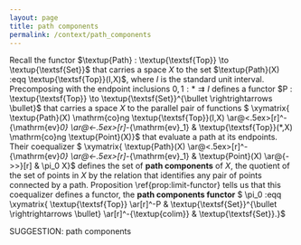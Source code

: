 ```yaml
---
layout: page
title: path components
permalink: /context/path_components
---
```

 Recall the functor $\textup{Path} : \textup{\textsf{Top}} \to \textup{\textsf{Set}}$ that carries a space $X$ to the set $\textup{Path}(X) :eqq \textup{\textsf{Top}}(I,X)$, where $I$ is the standard unit interval. Precomposing with the endpoint inclusions $0,1 : * \rightrightarrows I$ defines a functor $P : \textup{\textsf{Top}} \to \textup{\textsf{Set}}^{\bullet \rightrightarrows \bullet}$ that carries a space $X$ to the parallel pair of functions
$ \xymatrix{ \textup{Path}(X) \mathrm{co}ng \textup{\textsf{Top}}(I,X) \ar@<.5ex>[r]^-{\mathrm{ev}_0} \ar@<-.5ex>[r]_-{\mathrm{ev}_1} & \textup{\textsf{Top}}(*,X) \mathrm{co}ng \textup{Point}(X)}$
that evaluate a path at its endpoints. Their coequalizer
$ \xymatrix{ \textup{Path}(X) \ar@<.5ex>[r]^-{\mathrm{ev}_0} \ar@<-.5ex>[r]_-{\mathrm{ev}_1} & \textup{Point}(X) \ar@{->>}[r] & \pi_0 X}$ defines the set of **path components** of $X$, the quotient of the set of points in $X$ by the relation that identifies any pair of points connected by a path. Proposition \ref{prop:limit-functor} tells us that this coequalizer defines a functor, the **path components functor** $
\pi_0 :eqq \xymatrix{ \textup{\textsf{Top}} \ar[r]^-P &  \textup{\textsf{Set}}^{\bullet \rightrightarrows \bullet} \ar[r]^-{\textup{colim}} & \textup{\textsf{Set}}.}$


SUGGESTION: path components